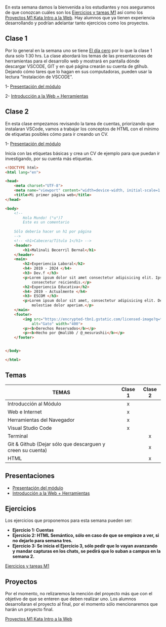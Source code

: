 En esta semana damos la bienvenida a los estudiantes y nos aseguramos de que conozcan cuáles son los [Ejercicios y tareas M1](/Ejercicios%20y%20tareas/Ejercicios%20y%20tareas%20M1.md) así como los [Proyectos M1 Kata Intro a la Web](/Proyectos/Proyectos%20M1%20Kata%20Intro%20a%20la%20Web.md).
Hay alumnos que ya tienen experiencia desarrollando y podrían adelantar tanto ejercicios como los proyectos. 
## Clase 1
Por lo general en la semana uno se tiene [El día cero](/El%20día%20cero.md) por lo que la clase 1 dura solo 1:30 hrs. 
La clase abordará los temas de las presentacones de herramientas para el desarrollo web y mostrará en pantalla dónde descargar VSCODE, GIT y en qué página crearán su cuenta de gtihub. 
Dejando cómo tares que lo hagan en sus computadoras, pueden usar la lectura "Instalación de VSCODE".

1- [Presentación del módulo](https://docs.google.com/presentation/d/1ZZ928dubb6hrS8YgTvRC1Jh3xy-s3le1uKWAZTry17s/edit#slide=id.g2be3bcf44fd_0_83)

2- [Introducción a la Web + Herramientas](https://docs.google.com/presentation/d/1y-gbc-lpk-2ymlrKUFwgNcERX4ASi6MNrlgUtB7ZKfs/edit#slide=id.ge8a3534daf_0_13)

## Clase 2
En esta clase empezamos revisando la tarea de cuentas, priorizando que instalaran VSCode, vamos a trabajar los conceptos de HTML con el mínimo de etiquetas posibles cómo para ir creando un CV.

1- [Presentación del módulo](https://docs.google.com/presentation/d/148T3W72yq_zENZGyQBfyYvOwP49PUnAlNAFdaJV1SpA/edit#slide=id.ge170674fc1_0_10)

Inicia con las etiquetas básicas y crea un CV de ejemplo para que puedan ir investigando, por su cuenta más etiquetas.

```html
<!DOCTYPE html>
<html lang="en">

<head>
    <meta charset="UTF-8">
    <meta name="viewport" content="width=device-width, initial-scale=1.0">
    <title>Mi primer página web</title>
</head>

<body>
    <!-- 
        Hola Mundo! (°u°)7
        Este es un comentario 
        
    Sólo debería hacer un h1 por página 
    -->
    <!-- <h1>Cabecera/Título 1</h1> -->
    <header>
        <h1>Malinali Becerril Bernal</h1>
    </header>
    <main>
        <h2>Experiencia Laboral</h2>
        <h4> 2019 - 2024 </h4>
        <h3> Dev.f </h3>
        <p>Lorem ipsum dolor sit amet consectetur adipisicing elit. Ipsum animi voluptate ut assumenda et, id aperiam doloremque maxime perspiciatis rerum eos dolor eius provident, voluptatibus voluptatum illum, laboriosam
            consectetur reiciendis.</p>
        <h2>Experiencia Educativa</h2>
        <h4> 2019 - Actualmente </h4>
        <h3> ESCOM </h3>
        <p>Lorem ipsum dolor sit amet, consectetur adipisicing elit. Deserunt reprehenderit adipisci iusto provident tenetur itaque, blanditiis quos sequi? Ipsam aliquam ducimus nihil nesciunt temporibus praesentium, rem et
            molestiae dolor aperiam.</p>
    </main>
    <footer>
        <img src="https://encrypted-tbn1.gstatic.com/licensed-image?q=tbn:ANd9GcSoJshEVJk9WoZmgwYq14H4vnMSWobyXWTJOt-W-KrMHUQXdNYAmzrYS9vw9dzt6LaBTvYjBVKI-v30afk"
            alt="Gato" width="400">
        <p><b>Derechos Reservados</b></p>
        <p><b>Hecho por @malibb / @_mesurashii</b></p>
    </footer>


</body>

</html>
```


## Temas

|TEMAS   | Clase 1| Clase 2|
|---|:---:|:---:|
|Introducción al Módulo|x||
|Web e Internet|x||
|Herramientas del Navegador|x||
|Visual Studio Code|x||
|Terminal||x|
|Git & Github (Dejar sólo que descarguen y creen su cuenta)||x|
|HTML||x|

## Presentaciones
- [Presentación del módulo](https://docs.google.com/presentation/d/1ZZ928dubb6hrS8YgTvRC1Jh3xy-s3le1uKWAZTry17s/edit#slide=id.g2be3bcf44fd_0_83)
- [Introducción a la Web + Herramientas](https://docs.google.com/presentation/d/1y-gbc-lpk-2ymlrKUFwgNcERX4ASi6MNrlgUtB7ZKfs/edit#slide=id.ge8a3534daf_0_13)

## Ejercicios
Los ejercicios que proponemos para esta semana pueden ser:

- **Ejercicio 1: Cuentas**
- **Ejercicio 2: HTML Semántico, sólo en caso de que se empieze a ver, si no dejarlo para semana tres.**
- **Ejercicio 3: Se inicia el Ejercicio 3, sólo pedir que lo vayan avanzando y mandar capturas en los chats, se pedirá que lo suban a campus en la semana 2.**


[Ejercicios y tareas M1](/Ejercicios%20y%20tareas/Ejercicios%20y%20tareas%20M1.md)
## Proyectos

Por el momento, no relizaremos la mención del proyecto más que con el objetivo de que se enteren que deben realizar uno.
Los alumnos desarrollaran el proyecto al final, por el momento sólo mencionaremos que harán un proyecto final.

[Proyectos M1 Kata Intro a la Web](/Proyectos/Proyectos%20M1%20Kata%20Intro%20a%20la%20Web.md)

